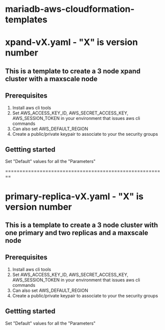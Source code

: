 # mariadb-aws-cloudformation-templates

# xpand-vX.yaml - "X" is version number
## This is a template to create a 3 node xpand cluster with a maxscale node

## Prerequisites
1. Install aws cli tools
2. Set AWS_ACCESS_KEY_ID, AWS_SECRET_ACCESS_KEY, AWS_SESSION_TOKEN in your environment that issues aws cli commands
3. Can also set AWS_DEFAULT_REGION
4. Create a public/private keypair to associate to your the security groups


## Gettting started
Set "Default"  values for all the  "Parameters" 

========================================================

# primary-replica-vX.yaml - "X" is version number
## This is a template to create a 3 node cluster with one primary and two replicas and a maxscale node

## Prerequisites
1. Install aws cli tools
2. Set AWS_ACCESS_KEY_ID, AWS_SECRET_ACCESS_KEY, AWS_SESSION_TOKEN in your environment that issues aws cli commands
3. Can also set AWS_DEFAULT_REGION
4. Create a public/private keypair to associate to your the security groups

## Gettting started
Set "Default"  values for all the  "Parameters" 